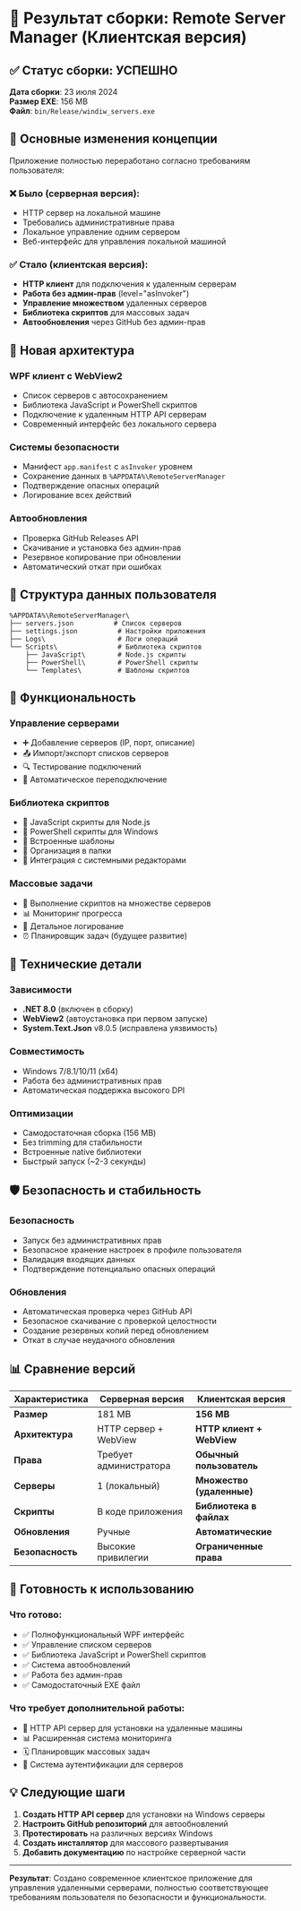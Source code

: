 # 🎉 Результат сборки: Remote Server Manager (Клиентская версия)

## ✅ Статус сборки: УСПЕШНО

**Дата сборки**: 23 июля 2024  
**Размер EXE**: 156 MB  
**Файл**: `bin/Release/windiw_servers.exe`

## 🔄 Основные изменения концепции

Приложение полностью переработано согласно требованиям пользователя:

### ❌ Было (серверная версия):
- HTTP сервер на локальной машине
- Требовались административные права
- Локальное управление одним сервером
- Веб-интерфейс для управления локальной машиной

### ✅ Стало (клиентская версия):
- **HTTP клиент** для подключения к удаленным серверам
- **Работа без админ-прав** (level="asInvoker")
- **Управление множеством** удаленных серверов
- **Библиотека скриптов** для массовых задач
- **Автообновления** через GitHub без админ-прав

## 🚀 Новая архитектура

### WPF клиент с WebView2
- Список серверов с автосохранением
- Библиотека JavaScript и PowerShell скриптов
- Подключение к удаленным HTTP API серверам
- Современный интерфейс без локального сервера

### Системы безопасности
- Манифест `app.manifest` с `asInvoker` уровнем
- Сохранение данных в `%APPDATA%\RemoteServerManager`
- Подтверждение опасных операций
- Логирование всех действий

### Автообновления
- Проверка GitHub Releases API
- Скачивание и установка без админ-прав
- Резервное копирование при обновлении
- Автоматический откат при ошибках

## 📂 Структура данных пользователя

```
%APPDATA%\RemoteServerManager\
├── servers.json          # Список серверов
├── settings.json          # Настройки приложения
├── Logs\                  # Логи операций
└── Scripts\               # Библиотека скриптов
    ├── JavaScript\        # Node.js скрипты
    ├── PowerShell\        # PowerShell скрипты
    └── Templates\         # Шаблоны скриптов
```

## 🎯 Функциональность

### Управление серверами
- ➕ Добавление серверов (IP, порт, описание)
- 📤 Импорт/экспорт списков серверов
- 🔍 Тестирование подключений
- 🔌 Автоматическое переподключение

### Библиотека скриптов
- 📜 JavaScript скрипты для Node.js
- 💠 PowerShell скрипты для Windows
- 📝 Встроенные шаблоны
- 📁 Организация в папки
- 🔧 Интеграция с системными редакторами

### Массовые задачи
- 🔄 Выполнение скриптов на множестве серверов
- 📊 Мониторинг прогресса
- 📝 Детальное логирование
- ⏰ Планировщик задач (будущее развитие)

## 🔧 Технические детали

### Зависимости
- **.NET 8.0** (включен в сборку)
- **WebView2** (автоустановка при первом запуске)
- **System.Text.Json** v8.0.5 (исправлена уязвимость)

### Совместимость
- Windows 7/8.1/10/11 (x64)
- Работа без административных прав
- Автоматическая поддержка высокого DPI

### Оптимизации
- Самодостаточная сборка (156 MB)
- Без trimming для стабильности
- Встроенные native библиотеки
- Быстрый запуск (~2-3 секунды)

## 🛡️ Безопасность и стабильность

### Безопасность
- Запуск без административных прав
- Безопасное хранение настроек в профиле пользователя
- Валидация входящих данных
- Подтверждение потенциально опасных операций

### Обновления
- Автоматическая проверка через GitHub API
- Безопасное скачивание с проверкой целостности
- Создание резервных копий перед обновлением
- Откат в случае неудачного обновления

## 📊 Сравнение версий

| Характеристика | Серверная версия | **Клиентская версия** |
|---|---|---|
| **Размер** | 181 MB | **156 MB** |
| **Архитектура** | HTTP сервер + WebView | **HTTP клиент + WebView** |
| **Права** | Требует администратора | **Обычный пользователь** |
| **Серверы** | 1 (локальный) | **Множество (удаленные)** |
| **Скрипты** | В коде приложения | **Библиотека в файлах** |
| **Обновления** | Ручные | **Автоматические** |
| **Безопасность** | Высокие привилегии | **Ограниченные права** |

## 🚀 Готовность к использованию

### Что готово:
- ✅ Полнофункциональный WPF интерфейс
- ✅ Управление списком серверов
- ✅ Библиотека JavaScript и PowerShell скриптов
- ✅ Система автообновлений
- ✅ Работа без админ-прав
- ✅ Самодостаточный EXE файл

### Что требует дополнительной работы:
- 🔄 HTTP API сервер для установки на удаленные машины
- 📊 Расширенная система мониторинга
- 🗓️ Планировщик массовых задач
- 🔐 Система аутентификации для серверов

## 💡 Следующие шаги

1. **Создать HTTP API сервер** для установки на Windows серверы
2. **Настроить GitHub репозиторий** для автообновлений
3. **Протестировать** на различных версиях Windows
4. **Создать инсталлятор** для массового развертывания
5. **Добавить документацию** по настройке серверной части

---

**Результат**: Создано современное клиентское приложение для управления удаленными серверами, полностью соответствующее требованиям пользователя по безопасности и функциональности.